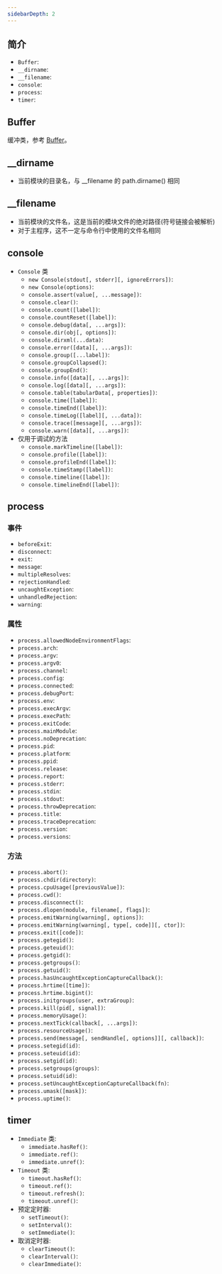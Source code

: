 ```yaml
---
sidebarDepth: 2
---
```


## 简介

+ `Buffer`: 
+ `__dirname`: 
+ `__filename`: 
+ `console`: 
+ `process`: 
+ `timer`: 


## Buffer

缓冲类，参考 [Buffer](./bs-buffer)。


## __dirname

+ 当前模块的目录名，与 __filename 的 path.dirname() 相同


## __filename

+ 当前模块的文件名，这是当前的模块文件的绝对路径(符号链接会被解析)
+ 对于主程序，这不一定与命令行中使用的文件名相同


## console

+ `Console` 类
  + `new Console(stdout[, stderr][, ignoreErrors])`: 
  + `new Console(options)`: 
  + `console.assert(value[, ...message])`: 
  + `console.clear()`: 
  + `console.count([label])`: 
  + `console.countReset([label])`: 
  + `console.debug(data[, ...args])`: 
  + `console.dir(obj[, options])`: 
  + `console.dirxml(...data)`: 
  + `console.error([data][, ...args])`: 
  + `console.group([...label])`: 
  + `console.groupCollapsed()`: 
  + `console.groupEnd()`: 
  + `console.info([data][, ...args])`: 
  + `console.log([data][, ...args])`: 
  + `console.table(tabularData[, properties])`: 
  + `console.time([label])`: 
  + `console.timeEnd([label])`: 
  + `console.timeLog([label][, ...data])`: 
  + `console.trace([message][, ...args])`: 
  + `console.warn([data][, ...args])`: 
+ 仅用于调试的方法
  + `console.markTimeline([label])`: 
  + `console.profile([label])`: 
  + `console.profileEnd([label])`: 
  + `console.timeStamp([label])`: 
  + `console.timeline([label])`: 
  + `console.timelineEnd([label])`: 



## process

### 事件

+ `beforeExit`: 
+ `disconnect`: 
+ `exit`: 
+ `message`: 
+ `multipleResolves`: 
+ `rejectionHandled`: 
+ `uncaughtException`: 
+ `unhandledRejection`: 
+ `warning`: 

### 属性

+ `process.allowedNodeEnvironmentFlags`: 
+ `process.arch`: 
+ `process.argv`: 
+ `process.argv0`: 
+ `process.channel`: 
+ `process.config`: 
+ `process.connected`: 
+ `process.debugPort`: 
+ `process.env`: 
+ `process.execArgv`: 
+ `process.execPath`: 
+ `process.exitCode`: 
+ `process.mainModule`: 
+ `process.noDeprecation`: 
+ `process.pid`: 
+ `process.platform`: 
+ `process.ppid`: 
+ `process.release`: 
+ `process.report`: 
+ `process.stderr`: 
+ `process.stdin`: 
+ `process.stdout`: 
+ `process.throwDeprecation`: 
+ `process.title`: 
+ `process.traceDeprecation`: 
+ `process.version`: 
+ `process.versions`: 

### 方法

+ `process.abort()`: 
+ `process.chdir(directory)`: 
+ `process.cpuUsage([previousValue])`: 
+ `process.cwd()`: 
+ `process.disconnect()`: 
+ `process.dlopen(module, filename[, flags])`: 
+ `process.emitWarning(warning[, options])`: 
+ `process.emitWarning(warning[, type[, code]][, ctor])`: 
+ `process.exit([code])`: 
+ `process.getegid()`: 
+ `process.geteuid()`: 
+ `process.getgid()`: 
+ `process.getgroups()`: 
+ `process.getuid()`: 
+ `process.hasUncaughtExceptionCaptureCallback()`: 
+ `process.hrtime([time])`: 
+ `process.hrtime.bigint()`: 
+ `process.initgroups(user, extraGroup)`: 
+ `process.kill(pid[, signal])`: 
+ `process.memoryUsage()`: 
+ `process.nextTick(callback[, ...args])`: 
+ `process.resourceUsage()`: 
+ `process.send(message[, sendHandle[, options]][, callback])`: 
+ `process.setegid(id)`: 
+ `process.seteuid(id)`: 
+ `process.setgid(id)`: 
+ `process.setgroups(groups)`: 
+ `process.setuid(id)`: 
+ `process.setUncaughtExceptionCaptureCallback(fn)`: 
+ `process.umask([mask])`: 
+ `process.uptime()`: 


## timer

+ `Immediate` 类:
  + `immediate.hasRef()`: 
  + `immediate.ref()`: 
  + `immediate.unref()`: 
+ `Timeout` 类:
  + `timeout.hasRef()`: 
  + `timeout.ref()`: 
  + `timeout.refresh()`: 
  + `timeout.unref()`: 
+ 预定定时器:
  + `setTimeout()`: 
  + `setInterval()`: 
  + `setImmediate()`: 
+ 取消定时器:
  + `clearTimeout()`: 
  + `clearInterval()`: 
  + `clearImmediate()`: 